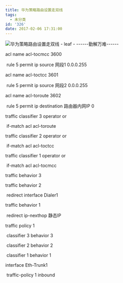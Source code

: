 ```yaml
---
title: 华为策略路由设置走双线
tags:
  - 未分类
id: '326'
date: 2017-02-06 17:31:00
---
```


![华为策略路由设置走双线 - leaf - ------勤解万难------](http://img0.ph.126.net/WM8JhC8ipC1sgiwPTkl0mQ==/6631930882328517807.png "华为策略路由设置走双线 - leaf - ------勤解万难------")

acl name acl-tocmcc 3600  

 rule 5 permit ip source 网段1 0.0.0.255 

acl name acl-toctcc 3601  

 rule 5 permit ip source 网段2 0.0.0.255 

acl name acl-toroute 3602  

 rule 5 permit ip destination 路由器内网IP 0 

  

traffic classifier 3 operator or

 if-match acl acl-toroute

traffic classifier 2 operator or

 if-match acl acl-toctcc

traffic classifier 1 operator or

 if-match acl acl-tocmcc

  

traffic behavior 3

traffic behavior 2

 redirect interface Dialer1

traffic behavior 1                        

 redirect ip-nexthop 静态IP

  

traffic policy 1

 classifier 3 behavior 3

 classifier 2 behavior 2

 classifier 1 behavior 1

  

interface Eth-Trunk1

 traffic-policy 1 inbound